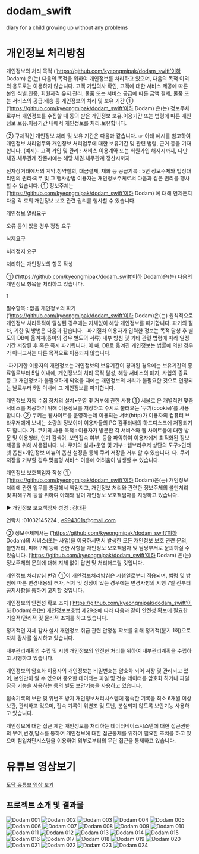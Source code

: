 # dodam_swift
diary for a child growing up without any problems

# 개인정보 처리방침
개인정보의 처리 목적 (‘https://github.com/kyeongmipak/dodam_swift’이하 Dodam) 은(는) 다음의 목적을 위하여 개인정보를 처리하고 있으며, 다음의 목적 이외의 용도로는 이용하지 않습니다.
고객 가입의사 확인, 고객에 대한 서비스 제공에 따른 본인 식별.인증, 회원자격 유지.관리, 물품 또는 서비스 공급에 따른 금액 결제, 물품 또는 서비스의 공급.배송 등
개인정보의 처리 및 보유 기간
① (‘https://github.com/kyeongmipak/dodam_swift’이하 Dodam) 은(는) 정보주체로부터 개인정보를 수집할 때 동의 받은 개인정보 보유․이용기간 또는 법령에 따른 개인정보 보유․이용기간 내에서 개인정보를 처리․보유합니다.

② 구체적인 개인정보 처리 및 보유 기간은 다음과 같습니다. ☞ 아래 예시를 참고하여 개인정보 처리업무와 개인정보 처리업무에 대한 보유기간 및 관련 법령, 근거 등을 기재합니다. (예시)- 고객 가입 및 관리 : 서비스 이용계약 또는 회원가입 해지시까지, 다만 채권․채무관계 잔존시에는 해당 채권․채무관계 정산시까지

전자상거래에서의 계약․청약철회, 대금결제, 재화 등 공급기록 : 5년
정보주체와 법정대리인의 권리·의무 및 그 행사방법 이용자는 개인정보주체로써 다음과 같은 권리를 행사할 수 있습니다.
① 정보주체는 (‘https://github.com/kyeongmipak/dodam_swift’이하 Dodam) 에 대해 언제든지 다음 각 호의 개인정보 보호 관련 권리를 행사할 수 있습니다.

개인정보 열람요구

오류 등이 있을 경우 정정 요구

삭제요구

처리정지 요구

처리하는 개인정보의 항목 작성

① (‘https://github.com/kyeongmipak/dodam_swift’이하 Dodam)은(는) 다음의 개인정보 항목을 처리하고 있습니다.

1

필수항목 : 없음
개인정보의 파기(‘https://github.com/kyeongmipak/dodam_swift’이하 Dodam)은(는) 원칙적으로 개인정보 처리목적이 달성된 경우에는 지체없이 해당 개인정보를 파기합니다. 파기의 절차, 기한 및 방법은 다음과 같습니다.
-파기절차 이용자가 입력한 정보는 목적 달성 후 별도의 DB에 옮겨져(종이의 경우 별도의 서류) 내부 방침 및 기타 관련 법령에 따라 일정기간 저장된 후 혹은 즉시 파기됩니다. 이 때, DB로 옮겨진 개인정보는 법률에 의한 경우가 아니고서는 다른 목적으로 이용되지 않습니다.

-파기기한 이용자의 개인정보는 개인정보의 보유기간이 경과된 경우에는 보유기간의 종료일로부터 5일 이내에, 개인정보의 처리 목적 달성, 해당 서비스의 폐지, 사업의 종료 등 그 개인정보가 불필요하게 되었을 때에는 개인정보의 처리가 불필요한 것으로 인정되는 날로부터 5일 이내에 그 개인정보를 파기합니다.

개인정보 자동 수집 장치의 설치•운영 및 거부에 관한 사항
① 서울로 은 개별적인 맞춤서비스를 제공하기 위해 이용정보를 저장하고 수시로 불러오는 ‘쿠기(cookie)’를 사용합니다. ② 쿠키는 웹사이트를 운영하는데 이용되는 서버(http)가 이용자의 컴퓨터 브라우저에게 보내는 소량의 정보이며 이용자들의 PC 컴퓨터내의 하드디스크에 저장되기도 합니다. 가. 쿠키의 사용 목적 : 이용자가 방문한 각 서비스와 웹 사이트들에 대한 방문 및 이용형태, 인기 검색어, 보안접속 여부, 등을 파악하여 이용자에게 최적화된 정보 제공을 위해 사용됩니다. 나. 쿠키의 설치•운영 및 거부 : 웹브라우저 상단의 도구>인터넷 옵션>개인정보 메뉴의 옵션 설정을 통해 쿠키 저장을 거부 할 수 있습니다. 다. 쿠키 저장을 거부할 경우 맞춤형 서비스 이용에 어려움이 발생할 수 있습니다.

개인정보 보호책임자 작성
① (‘https://github.com/kyeongmipak/dodam_swift’이하 Dodam)은(는) 개인정보 처리에 관한 업무를 총괄해서 책임지고, 개인정보 처리와 관련한 정보주체의 불만처리 및 피해구제 등을 위하여 아래와 같이 개인정보 보호책임자를 지정하고 있습니다.

▶ 개인정보 보호책임자 성명 : 김대환

연락처 :01032145224 , e994301s@gmail.com

② 정보주체께서는 (‘https://github.com/kyeongmipak/dodam_swift’이하 Dodam)의 서비스(또는 사업)을 이용하시면서 발생한 모든 개인정보 보호 관련 문의, 불만처리, 피해구제 등에 관한 사항을 개인정보 보호책임자 및 담당부서로 문의하실 수 있습니다. (‘https://github.com/kyeongmipak/dodam_swift’이하 Dodam) 은(는) 정보주체의 문의에 대해 지체 없이 답변 및 처리해드릴 것입니다.

개인정보 처리방침 변경
①이 개인정보처리방침은 시행일로부터 적용되며, 법령 및 방침에 따른 변경내용의 추가, 삭제 및 정정이 있는 경우에는 변경사항의 시행 7일 전부터 공지사항을 통하여 고지할 것입니다.

개인정보의 안전성 확보 조치 (‘https://github.com/kyeongmipak/dodam_swift’이하 Dodam)은(는) 개인정보보호법 제29조에 따라 다음과 같이 안전성 확보에 필요한 기술적/관리적 및 물리적 조치를 하고 있습니다.

정기적인 자체 감사 실시 개인정보 취급 관련 안정성 확보를 위해 정기적(분기 1회)으로 자체 감사를 실시하고 있습니다.

내부관리계획의 수립 및 시행 개인정보의 안전한 처리를 위하여 내부관리계획을 수립하고 시행하고 있습니다.

개인정보의 암호화 이용자의 개인정보는 비밀번호는 암호화 되어 저장 및 관리되고 있어, 본인만이 알 수 있으며 중요한 데이터는 파일 및 전송 데이터를 암호화 하거나 파일 잠금 기능을 사용하는 등의 별도 보안기능을 사용하고 있습니다.

접속기록의 보관 및 위변조 방지 개인정보처리시스템에 접속한 기록을 최소 6개월 이상 보관, 관리하고 있으며, 접속 기록이 위변조 및 도난, 분실되지 않도록 보안기능 사용하고 있습니다.

개인정보에 대한 접근 제한 개인정보를 처리하는 데이터베이스시스템에 대한 접근권한의 부여,변경,말소를 통하여 개인정보에 대한 접근통제를 위하여 필요한 조치를 하고 있으며 침입차단시스템을 이용하여 외부로부터의 무단 접근을 통제하고 있습니다.

# 유튜브 영상보기
[도담 유튜브 영상 보기](https://www.youtube.com/watch?v=isxmoAD25KM&list=PLy7DaoYFyc1Az36ItJGmBsOVbq53MCMIZ&index=4, "dodam link")

## 프로젝트 소개 및 결과물
![Dodam 001](https://user-images.githubusercontent.com/75213680/111074109-f58e6980-8524-11eb-9cee-e54e234d971e.jpeg)
![Dodam 002](https://user-images.githubusercontent.com/75213680/111074113-f8895a00-8524-11eb-98bd-b77e90a3ecd3.jpeg)
![Dodam 003](https://user-images.githubusercontent.com/75213680/111074115-f921f080-8524-11eb-9114-af1b7dad67af.jpeg)
![Dodam 004](https://user-images.githubusercontent.com/75213680/111074116-f9ba8700-8524-11eb-8ca8-989c927963bf.jpeg)
![Dodam 005](https://user-images.githubusercontent.com/75213680/111074117-fa531d80-8524-11eb-9ad1-fda252c206b0.jpeg)
![Dodam 006](https://user-images.githubusercontent.com/75213680/111074118-faebb400-8524-11eb-87e4-1b5060efdf63.jpeg)
![Dodam 007](https://user-images.githubusercontent.com/75213680/111074119-fb844a80-8524-11eb-8358-b211fbe8f387.jpeg)
![Dodam 008](https://user-images.githubusercontent.com/75213680/111074120-fb844a80-8524-11eb-97e6-f07989c201ab.jpeg)
![Dodam 009](https://user-images.githubusercontent.com/75213680/111074121-fc1ce100-8524-11eb-8ba8-795d4358d5d1.jpeg)
![Dodam 010](https://user-images.githubusercontent.com/75213680/111074122-fcb57780-8524-11eb-8326-28d3f5dfc9d5.jpeg)
![Dodam 011](https://user-images.githubusercontent.com/75213680/111074124-fd4e0e00-8524-11eb-8fcc-d4b1d4362aba.jpeg)
![Dodam 012](https://user-images.githubusercontent.com/75213680/111074125-fd4e0e00-8524-11eb-923b-7fb3bf2309f5.jpeg)
![Dodam 013](https://user-images.githubusercontent.com/75213680/111074126-fde6a480-8524-11eb-8e04-c2146846b392.jpeg)
![Dodam 014](https://user-images.githubusercontent.com/75213680/111074127-fe7f3b00-8524-11eb-81ce-7d078c909a83.jpeg)
![Dodam 015](https://user-images.githubusercontent.com/75213680/111074128-fe7f3b00-8524-11eb-90c0-bd69cafead13.jpeg)
![Dodam 016](https://user-images.githubusercontent.com/75213680/111074129-ff17d180-8524-11eb-9c9f-949abd139c1a.jpeg)
![Dodam 017](https://user-images.githubusercontent.com/75213680/111074131-ffb06800-8524-11eb-9490-a8791ed6b169.jpeg)
![Dodam 018](https://user-images.githubusercontent.com/75213680/111074133-0048fe80-8525-11eb-82e6-7521d2fecbd1.jpeg)
![Dodam 019](https://user-images.githubusercontent.com/75213680/111074135-0048fe80-8525-11eb-91eb-129c5df16e22.jpeg)
![Dodam 020](https://user-images.githubusercontent.com/75213680/111074136-00e19500-8525-11eb-86a3-484bffb49f84.jpeg)
![Dodam 021](https://user-images.githubusercontent.com/75213680/111074138-017a2b80-8525-11eb-87bf-7b7a3d6e3829.jpeg)
![Dodam 022](https://user-images.githubusercontent.com/75213680/111074141-017a2b80-8525-11eb-8878-15bb9d06055b.jpeg)
![Dodam 023](https://user-images.githubusercontent.com/75213680/111074144-0212c200-8525-11eb-9bbb-ee60a3cf7ac4.jpeg)
![Dodam 024](https://user-images.githubusercontent.com/75213680/111074146-02ab5880-8525-11eb-8de0-652ca5c03a4b.jpeg)
